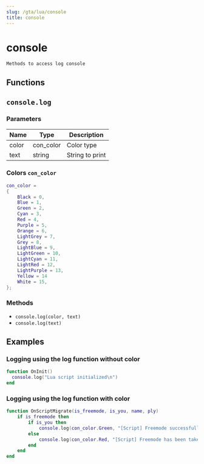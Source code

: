```yaml
---
slug: /gta/lua/console
title: console
---
```


# console

```ebnf
Methods to access log console
```

## Functions

## `console.log`

### Parameters

| Name  | Type       | Description     |
| ----- | ---------- | --------------- |
| color | con\_color | Color type      |
| text  | string     | String to print |

### Colors `con_color`
```lua
con_color =
{
	Black = 0,
	Blue = 1,
	Green = 2,
	Cyan = 3,
	Red = 4,
	Purple = 5,
	Orange = 6,
	LightGrey = 7,
	Grey = 8,
	LightBlue = 9,
	LightGreen = 10,
	LightCyan = 11,
	LightRed = 12,
	LightPurple = 13,
	Yellow = 14
	White = 15,
};
```

### Methods

* `console.log(color, text)`
* `console.log(text)`

## Examples

### Logging using the log function without color

```lua
function OnInit()
  console.log("Lua script initialized\n")
end
```

### Logging using the log function with color

```lua
function OnScriptMigrate(is_freemode, is_you, name, ply)
    if is_freemode then
        if is_you then
            console.log(con_color.Green, "[Script] Freemode successfully migrated to you.\n")
        else
            console.log(con_color.Red, "[Script] Freemode has been taken by player '" .. player.get_name(ply) .. "'.\n")
        end
    end
end
```
